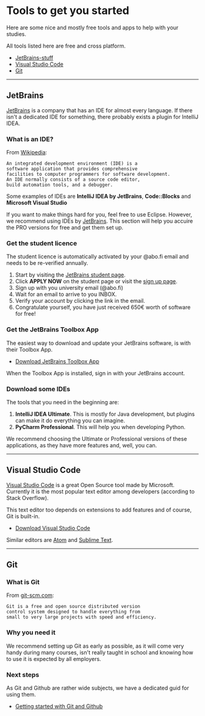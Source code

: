 # Tools to get you started

Here are some nice and mostly free tools and apps to help with your studies.

All tools listed here are free and cross platform.

* [JetBrains-stuff](#jetbrains)
* [Visual Studio Code](#visual-studio-code)
* [Git](#git)

---

## JetBrains

[JetBrains](https://www.jetbrains.com) is a company that has an IDE for almost every language. If there isn't a dedicated IDE for something, there probably exists a plugin for IntelliJ IDEA.

### What is an IDE?

From [Wikipedia](https://en.wikipedia.org/wiki/Integrated_development_environment):

```text
An integrated development environment (IDE) is a
software application that provides comprehensive
facilities to computer programmers for software development.
An IDE normally consists of a source code editor,
build automation tools, and a debugger.
```

Some examples of IDEs are **IntelliJ IDEA by JetBrains**, **Code::Blocks** and **Microsoft Visual Studio**

If you want to make things hard for you, feel free to use Eclipse. However, we recommend using IDEs by [JetBrains](https://www.jetbrains.com). This section will help you accuire the PRO versions for free and get them set up.

### Get the student licence

The student licence is automatically activated by your @abo.fi email and needs to be re-verified annually.

1. Start by visiting the [JetBrains student page](https://www.jetbrains.com/student/).
2. Click **APPLY NOW** on the student page or visit the [sign up page](https://www.jetbrains.com/shop/eform/students).
3. Sign up with you university email (@abo.fi)
4. Wait for an email to arrive to you INBOX.
5. Verify your account by clicking the link in the email.
6. Congratulate yourself, you have just received 650€ worth of software for free!

### Get the JetBrains Toolbox App

The easiest way to download and update your JetBrains software, is with their Toolbox App.

* [Download JetBrains Toolbox App](https://www.jetbrains.com/toolbox/app/)

When the Toolbox App is installed, sign in with your JetBrains account.

### Download some IDEs

The tools that you need in the beginning are:

1. **IntelliJ IDEA Ultimate**. This is mostly for Java development, but plugins can make it do everything you can imagine.
2. **PyCharm Professional**. This will help you when developing Python.

We recommend choosing the Ultimate or Professional versions of these applications, as they have more features and, well, you can.

---

## Visual Studio Code

[Visual Studio Code](https://code.visualstudio.com) is a great Open Source tool made by Microsoft. Currently it is the most popular text editor among developers (according to Stack Overflow).

This text editor too depends on extensions to add features and of course, Git is built-in.

* [Download Visual Studio Code](https://code.visualstudio.com/Download)

Similar editors are [Atom](https://atom.io) and [Sublime Text](https://www.sublimetext.com).

---

## Git

### What is Git

From [git-scm.com](https://git-scm.com):

```text
Git is a free and open source distributed version
control system designed to handle everything from
small to very large projects with speed and efficiency.
```

### Why you need it

We recommend setting up Git as early as possible, as it will come very handy during many courses, isn't really taught in school and knowing how to use it is expected by all employers.

### Next steps

As Git and Github are rather wide subjects, we have a dedicated guid for using them.

* [Getting started with Git and Github](GIT.md)
